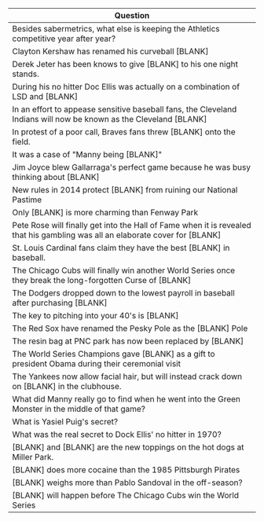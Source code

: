 Question |
--- |
Besides sabermetrics, what else is keeping the Athletics competitive year after year? |
Clayton Kershaw has renamed his curveball [BLANK] |
Derek Jeter has been knows to give [BLANK] to his one night stands. |
During his no hitter Doc Ellis was actually on a combination of LSD and [BLANK] |
In an effort to appease sensitive baseball fans, the Cleveland Indians will now be known as the Cleveland [BLANK] |
In protest of a poor call, Braves fans threw [BLANK] onto the field. |
It was a case of "Manny being [BLANK]" |
Jim Joyce blew Gallarraga's perfect game because he was busy thinking about [BLANK] |
New rules in 2014 protect [BLANK] from ruining our National Pastime |
Only [BLANK] is more charming than Fenway Park |
Pete Rose will finally get into the Hall of Fame when it is revealed that his gambling was all an elaborate cover for [BLANK] |
St. Louis Cardinal fans claim they have the best [BLANK] in baseball. |
The Chicago Cubs will finally win another World Series once they break the long-forgotten Curse of [BLANK] |
The Dodgers dropped down to the lowest payroll in baseball after purchasing [BLANK] |
The key to pitching into your 40's is [BLANK] |
The Red Sox have renamed the Pesky Pole as the [BLANK] Pole |
The resin bag at PNC park has now been replaced by [BLANK] |
The World Series Champions gave [BLANK] as a gift to president Obama during their ceremonial visit |
The Yankees now allow facial hair, but will instead crack down on [BLANK] in the clubhouse. |
What did Manny really go to find when he went into the Green Monster in the middle of that game? |
What is Yasiel Puig's secret? |
What was the real secret to Dock Ellis' no hitter in 1970? |
[BLANK] and [BLANK] are the new toppings on the hot dogs at Miller Park. |
[BLANK] does more cocaine than the 1985 Pittsburgh Pirates |
[BLANK] weighs more than Pablo Sandoval in the off-season? |
[BLANK] will happen before The Chicago Cubs win the World Series |
